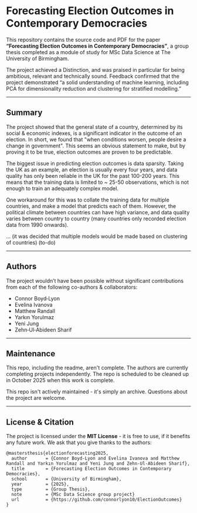 # Forecasting Election Outcomes in Contemporary Democracies

This repository contains the source code and PDF for the paper **“Forecasting Election Outcomes in Contemporary Democracies”**, a group thesis completed as a module of study for MSc Data Science at The University of Birmingham. 

The project achieved a Distinction, and was praised in particular for being ambitious, relevant and technically sound. Feedback confirmed that the project demonstrated “a solid understanding of machine learning, including PCA for dimensionality reduction and clustering for stratified modelling.”

---
## Summary
The project showed that the general state of a country, determined by its social & economic indexes, is a significant indicator in the outcome of an election. In short, we found that "when conditions worsen, people desire a change in government". This seems an obvious statement to make, but by proving it to be true, election outcomes are proven to be predictable.

The biggest issue in predicting election outcomes is data sparsity. Taking the UK as an example, an election is usually every four years, and data quality has only been reliable in the UK for the past 100-200 years. This means that the training data is limited to ~ 25-50 observations, which is not enough to train an adequately complex model.

One workaround for this was to collate the training data for multiple countries, and make a model that predicts each of them. However, the political climate between countries can have high variance, and data quality varies between country to country (many countries only recorded election data from 1990 onwards).

... (it was decided that multiple models would be made based on clustering of countries) (to-do) 

---
## Authors

The project wouldn’t have been possible without significant contributions from each of the following co-authors & collaborators:

- Connor Boyd‑Lyon  
- Evelina Ivanova  
- Matthew Randall  
- Yarkın Yorulmaz  
- Yeni Jung  
- Zehn‑Ul‑Abideen Sharif

---
## Maintenance
This repo, including the readme, aren't complete. The authors are currently completing projects independently. The repo is scheduled to be cleaned up in October 2025 when this work is complete.

This repo isn't actively maintained - it's simply an archive. Questions about the project are welcome.


---
## License & Citation
The project is licensed under the **MIT License** - it is free to use, if it benefits any future work. We ask that you give thanks to the authors:

```
@mastersthesis{electionforecasting2025,
  author       = {Connor Boyd-Lyon and Evelina Ivanova and Matthew Randall and Yarkın Yorulmaz and Yeni Jung and Zehn-Ul-Abideen Sharif},
  title        = {Forecasting Election Outcomes in Contemporary Democracies},
  school       = {University of Birmingham},
  year         = {2025},
  type         = {Group Thesis},
  note         = {MSc Data Science group project}
  url          = {https://github.com/connorlyon10/ElectionOutcomes}
}
```


